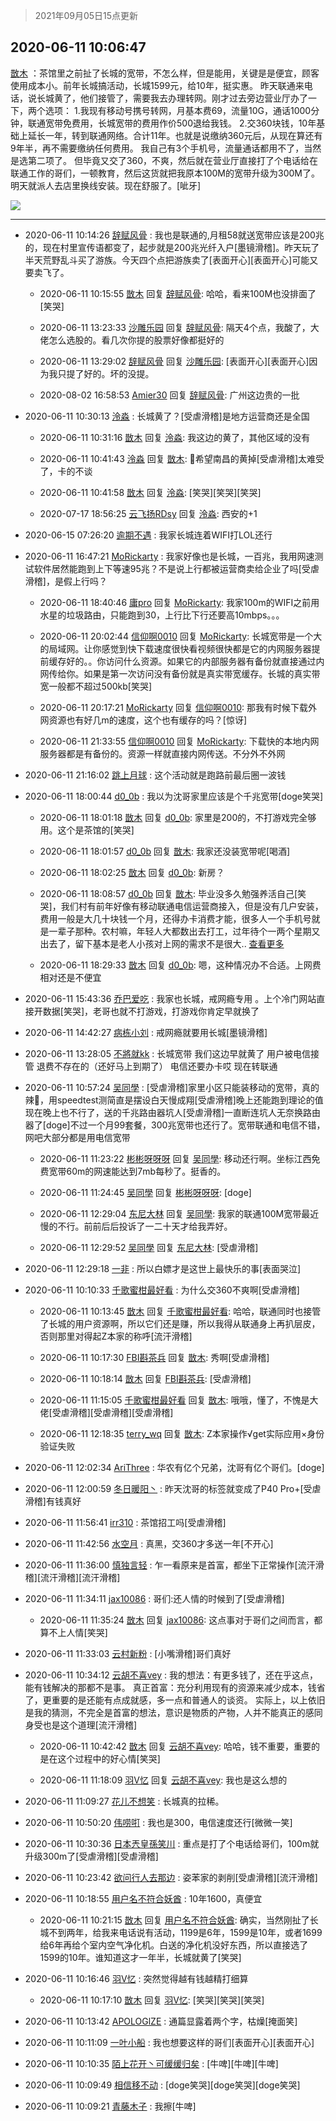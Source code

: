 > 2021年09月05日15点更新
<link rel="stylesheet" href="https://cdn.jsdelivr.net/gh/taotie6/sampleJSON@main/css/photo_show.css">


 ## 2020-06-11 10:06:47 

 [㪚木](https://www.coolapk.com/feed/19469395?shareKey=YzRlZWEzNDg2N2JlNjEzMTc1NTc~) ：茶馆里之前扯了长城的宽带，不怎么样，但是能用，关键是是便宜，顾客使用成本小。前年长城搞活动，长城1599元，给10年，挺实惠。
昨天联通来电话，说长城黄了，他们接管了，需要我去办理转网。刚才过去旁边营业厅办了一下，两个选项：
1.我现有移动号携号转网，月基本费69，流量10G<!--break-->，通话1000分钟，联通宽带免费用，长城宽带的费用作价500退给我钱。
2.交360块钱，10年基础上延长一年，转到联通网络。合计11年。也就是说缴纳360元后，从现在算还有9年半，再不需要缴纳任何费用。
我自己有3个手机号，流量通话都用不了，当然是选第二项了。
但毕竟又交了360，不爽，然后就在营业厅直接打了个电话给在联通工作的哥们，一顿教育，然后这货就把我原本100M的宽带升级为300M了。明天就派人去店里换线安装。现在舒服了。[呲牙] 

<div class="album">
<img class="img-item" src="http://image.coolapk.com/feed/2020/0324/15/1081091_186a1480_4371_6855@480x263.gif" />
</div>

 ------- 

- 2020-06-11 10:14:26 [辞赋风骨](uid=875865) : 我也是联通的,月租58就送宽带应该是200兆的，现在村里宣传语都变了，起步就是200兆光纤入户[墨镜滑稽]。昨天玩了半天荒野乱斗买了游族。今天四个点把游族卖了[表面开心][表面开心]可能又要卖飞了。 

    - 2020-06-11 10:15:55 [㪚木](uid=1081091) 回复 [辞赋风骨](uid=875865): 哈哈，看来100M也没排面了[笑哭] 

    - 2020-06-11 13:23:33 [沙雕乐园](uid=2447129) 回复 [辞赋风骨](uid=875865): 隔天4个点，我酸了，大佬怎么选股的。看几次你提的股票好像都挺好的 

    - 2020-06-11 13:29:02 [辞赋风骨](uid=875865) 回复 [沙雕乐园](uid=2447129): [表面开心][表面开心]因为我只提了好的。坏的没提。 

    - 2020-08-02 16:58:53 [Amier30](uid=991601) 回复 [辞赋风骨](uid=875865): 广州这边贵的一批 

- 2020-06-11 10:30:13 [泠淼](uid=1647869) : 长城黄了？[受虐滑稽]是地方运营商还是全国 

    - 2020-06-11 10:31:16 [㪚木](uid=1081091) 回复 [泠淼](uid=1647869): 我这边的黄了，其他区域的没有 

    - 2020-06-11 10:41:43 [泠淼](uid=1647869) 回复 [㪚木](uid=1081091): 🙏希望南昌的黄掉[受虐滑稽]太难受了，卡的不谈 

    - 2020-06-11 10:41:58 [㪚木](uid=1081091) 回复 [泠淼](uid=1647869): [笑哭][笑哭][笑哭] 

    - 2020-07-17 18:56:25 [云飞扬RDsy](uid=415920) 回复 [泠淼](uid=1647869): 西安的+1 

- 2020-06-15 07:26:20 [逾期不遇](uid=772284) : 我家长城连着WIFI打LOL还行 

- 2020-06-11 16:47:21 [MoRickarty](uid=1540253) : 我家好像也是长城，一百兆，我用网速测试软件居然能跑到上下等速95兆？不是说上行都被运营商卖给企业了吗[受虐滑稽]，是假上行吗？ 

    - 2020-06-11 18:40:46 [庸pro](uid=2920740) 回复 [MoRickarty](uid=1540253): 我家100m的WIFI之前用水星的垃圾路由，只能跑到30，上行比下行还要高10mbps。。。 

    - 2020-06-11 20:02:44 [信仰啊0010](uid=735476) 回复 [MoRickarty](uid=1540253): 长城宽带是一个大的局域网。让你感觉到快下载速度很快看视频很快都是它的内网服务器提前缓存好的。。你访问什么资源。如果它的内部服务器有备份就直接通过内网传给你。如果是第一次访问没有备份就是真实带宽缓存。长城的真实带宽一般都不超过500kb[笑哭] 

    - 2020-06-11 20:17:21 [MoRickarty](uid=1540253) 回复 [信仰啊0010](uid=735476): 那我有时候下载外网资源也有好几m的速度，这个也有缓存的吗？[惊讶] 

    - 2020-06-11 21:33:55 [信仰啊0010](uid=735476) 回复 [MoRickarty](uid=1540253): 下载快的本地内网服务器都是有备份的。资源一样就直接内网传送。不分外不外网 

- 2020-06-11 21:16:02 [跳上月球](uid=1003090) : 这个活动就是跑路前最后圈一波钱 

- 2020-06-11 18:00:44 [d0_0b](uid=466123) : 我以为沈哥家里应该是个千兆宽带[doge笑哭] 

    - 2020-06-11 18:01:18 [㪚木](uid=1081091) 回复 [d0_0b](uid=466123): 家里是200的，不打游戏完全够用。这个是茶馆的[笑哭] 

    - 2020-06-11 18:01:57 [d0_0b](uid=466123) 回复 [㪚木](uid=1081091): 我家还没装宽带呢[喝酒] 

    - 2020-06-11 18:02:25 [㪚木](uid=1081091) 回复 [d0_0b](uid=466123): 新房？ 

    - 2020-06-11 18:08:57 [d0_0b](uid=466123) 回复 [㪚木](uid=1081091): 毕业没多久勉强养活自己[笑哭]，我们村有前年好像有移动联通电信运营商接入，但是没有几户安装，费用一般是大几十块钱一个月，还得办卡消费才能，很多人一个手机号就是一辈子那种。农村嘛，年轻人大都数出去打工，过年待个一两个星期又出去了，留下基本是老人小孩对上网的需求不是很大.. <a href="/feed/replyList?id=136777601">查看更多</a> 

    - 2020-06-11 18:29:33 [㪚木](uid=1081091) 回复 [d0_0b](uid=466123): 嗯，这种情况办不合适。上网费相对还是不便宜 

- 2020-06-11 15:43:36 [乔巴爱吃](uid=927862) : 我家也长城，戒网瘾专用 。上个冷门网站直接开数据[笑哭]，老哥也就不打游戏，打游戏你肯定早就换了 

- 2020-06-11 14:42:27 [病栋小刘](uid=1558516) : 戒网瘾就要用长城[墨镜滑稽] 

- 2020-06-11 13:28:05 [不將就kk](uid=1085474) : 长城宽带 我们这边早就黄了 用户被电信接管 退费不存在的（还好马上到期了） 电信还要办卡哎 现在转联通 

- 2020-06-11 10:57:24 [吴同學](uid=1320218) : [受虐滑稽]家里小区只能装移动的宽带，真的辣🐔，用speedtest测简直是摆设白天慢成翔[受虐滑稽]晚上还能跑到理论的值现在晚上也不行了，送的千兆路由器坑人[受虐滑稽]一直断连坑人无奈换路由器了[doge]不过一个月99套餐，300兆宽带也还行了。宽带联通和电信不错<!--break-->，网吧大部分都是用电信宽带 

    - 2020-06-11 11:23:22 [彬彬呀呀呀](uid=3373298) 回复 [吴同學](uid=1320218): 移动还行啊。坐标江西免费宽带60m的网速能达到7mb每秒了。挺香的。 

    - 2020-06-11 11:24:45 [吴同學](uid=1320218) 回复 [彬彬呀呀呀](uid=3373298): [doge] 

    - 2020-06-11 12:29:04 [东尼大林](uid=1612569) 回复 [吴同學](uid=1320218): 我家的联通100M宽带最近慢的不行。前前后后投诉了一二十天才给我弄好。 

    - 2020-06-11 12:29:52 [吴同學](uid=1320218) 回复 [东尼大林](uid=1612569): [受虐滑稽] 

- 2020-06-11 12:29:18 [一非](uid=599659) : 所以白嫖才是这世上最快乐的事[表面哭泣] 

- 2020-06-11 10:10:33 [千歌蜜柑最好看](uid=1256624) : 为什么交360不爽啊[受虐滑稽] 

    - 2020-06-11 10:13:45 [㪚木](uid=1081091) 回复 [千歌蜜柑最好看](uid=1256624): 哈哈，联通同时也接管了长城的用户资源啊，所以它们还是赚，所以我得从联通身上再扒层皮，否则那里对得起Z本家的称呼[流汗滑稽] 

    - 2020-06-11 10:17:30 [FBI斟茶兵](uid=2990798) 回复 [㪚木](uid=1081091): 秀啊[受虐滑稽] 

    - 2020-06-11 10:18:14 [㪚木](uid=1081091) 回复 [FBI斟茶兵](uid=2990798): [受虐滑稽] 

    - 2020-06-11 11:15:05 [千歌蜜柑最好看](uid=1256624) 回复 [㪚木](uid=1081091): 哦哦，懂了，不愧是大佬[受虐滑稽][受虐滑稽][受虐滑稽] 

    - 2020-06-11 12:18:35 [terry_wq](uid=791313) 回复 [㪚木](uid=1081091): Z本家操作√get实际应用×身份验证失败 

- 2020-06-11 12:02:34 [AriThree](uid=1560115) : 华农有亿个兄弟，沈哥有亿个哥们。[doge] 

- 2020-06-11 12:00:59 [冬日暖阳丶](uid=3291610) : 昨天沈哥的标签就变成了P40 Pro+[受虐滑稽]有钱真好 

- 2020-06-11 11:56:41 [irr310](uid=636373) : 茶馆招工吗[受虐滑稽] 

- 2020-06-11 11:42:56 [水空月](uid=1850662) : 真黑，交360才多送一年[不开心] 

- 2020-06-11 11:36:00 [慎独言轻](uid=1639501) : 乍一看原来是首富，都坐下正常操作[流汗滑稽][流汗滑稽][流汗滑稽] 

- 2020-06-11 11:34:11 [jax10086](uid=797822) : 哥们:还人情的时候到了[受虐滑稽] 

    - 2020-06-11 11:35:24 [㪚木](uid=1081091) 回复 [jax10086](uid=797822): 这点事对于哥们之间而言，都算不上人情[笑哭] 

- 2020-06-11 11:33:03 [云村新粉](uid=809098) : [小嘴滑稽]哥们真好 

- 2020-06-11 10:34:12 [云胡不喜vey](uid=722155) : 我的想法：有更多钱了，还在乎这点，能有钱解决的那都不是事。
真正首富：充分利用现有的资源来减少成本，钱省了，更重要的是还能有点成就感，多一点和普通人的谈资。
实际上，以上依旧是我的猜测，不完全是首富的想法，意识是物质的产物，人并不能真正的感同身受也是这个道理[流汗滑稽] 

    - 2020-06-11 10:42:42 [㪚木](uid=1081091) 回复 [云胡不喜vey](uid=722155): 哈哈，钱不重要，重要的是在这个过程中的好心情[笑哭] 

    - 2020-06-11 11:18:09 [羽V忆](uid=1291531) 回复 [云胡不喜vey](uid=722155): 我也是这么想的 

- 2020-06-11 11:09:27 [花儿不想笑](uid=479430) : 长城真的拉稀。 

- 2020-06-11 10:50:20 [伟唠咑](uid=488448) : 我也是300，电信速度还行[微微一笑] 

- 2020-06-11 10:30:36 [日本兲皇孫笑川](uid=782363) : 重点是打了个电话给哥们，100m就升级300m了[受虐滑稽][受虐滑稽] 

- 2020-06-11 10:23:42 [欲问行人去那边](uid=826969) : 姿苯家的剥削[受虐滑稽][流汗滑稽] 

- 2020-06-11 10:18:55 [用户名不符合妖酋](uid=1105274) : 10年1600，真便宜 

    - 2020-06-11 10:21:15 [㪚木](uid=1081091) 回复 [用户名不符合妖酋](uid=1105274): 确实，当然刚扯了长城不到两年，给我来电话说有活动，1199是6年，1599是10年，或者1699给6年再给个室内空气净化机。白送的净化机没好东西，所以直接选了1599的10年。谁知道这才一年半，长城就黄了[笑哭] 

- 2020-06-11 10:16:46 [羽V忆](uid=1291531) : 突然觉得越有钱越精打细算 

    - 2020-06-11 10:17:10 [㪚木](uid=1081091) 回复 [羽V忆](uid=1291531): [笑哭][笑哭][笑哭] 

- 2020-06-11 10:13:42 [APOLOGlZE](uid=1818705) : 通篇显露着两个字，枯燥[掩面笑] 

- 2020-06-11 10:11:09 [一叶小船](uid=1143547) : 我也想要这样的哥们[表面开心][表面开心] 

- 2020-06-11 10:10:35 [陌上花开丶可缓缓归矣](uid=2331211) : [牛啤][牛啤][牛啤] 

- 2020-06-11 10:09:49 [相信移不动](uid=1979165) : [doge笑哭][doge笑哭][doge笑哭] 

- 2020-06-11 10:09:21 [青藤木子](uid=581101) : 我擦[牛啤] 

